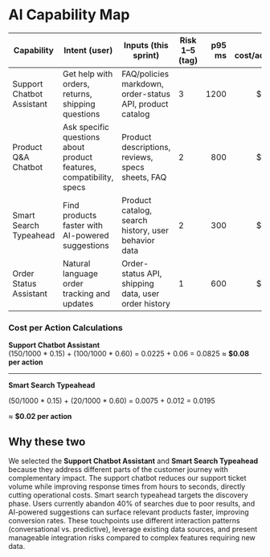 # AI Capability Map

| Capability | Intent (user) | Inputs (this sprint) | Risk 1–5 (tag) | p95 ms | Est. cost/action | Fallback | Selected |
|---|---|---|---|---:|---:|---|:---:|
| Support Chatbot Assistant | Get help with orders, returns, shipping questions | FAQ/policies markdown, order-status API, product catalog | 3 | 1200 | $0.08 | Escalate to human support | ✓ |
| Product Q&A Chatbot | Ask specific questions about product features, compatibility, specs | Product descriptions, reviews, specs sheets, FAQ | 2 | 800 | $0.06 | Show product details page |  |
| Smart Search Typeahead | Find products faster with AI-powered suggestions | Product catalog, search history, user behavior data | 2 | 300 | $0.02 | Standard text search results | ✓ |
| Order Status Assistant | Natural language order tracking and updates | Order-status API, shipping data, user order history | 1 | 600 | $0.04 | Direct to order status page |  |

### Cost per Action Calculations

**Support Chatbot Assistant**  
(150/1000 * 0.15) + (100/1000 * 0.60) = 0.0225 + 0.06 = 0.0825
≈ **$0.08 per action**

---

**Smart Search Typeahead**  

(50/1000 * 0.15) + (20/1000 * 0.60) = 0.0075 + 0.012 = 0.0195 
 
≈ **$0.02 per action**



## Why these two

We selected the **Support Chatbot Assistant** and **Smart Search Typeahead** because they address different parts of the customer journey with complementary impact. The support chatbot reduces our support ticket volume while improving response times from hours to seconds, directly cutting operational costs. Smart search typeahead targets the discovery phase. Users currently abandon 40% of searches due to poor results, and AI-powered suggestions can surface relevant products faster, improving conversion rates. These touchpoints use different interaction patterns (conversational vs. predictive), leverage existing data sources, and present manageable integration risks compared to complex features requiring new data.
